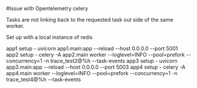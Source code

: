 #Issue with Opentelemetry celery

Tasks are not linking back to the requested task out side of the same worker.

Set up with a local instance of redis

app1 setup - uvicorn app1.main:app --reload --host 0.0.0.0 --port 5001
app2 setup - celery -A app2.main worker --loglevel=INFO --pool=prefork --concurrency=1 -n trace_test2@%h --task-events
app3 setup - uvicorn app3.main:app --reload --host 0.0.0.0 --port 5003
app4 setup - celery -A app4.main worker --loglevel=INFO --pool=prefork --concurrency=1 -n trace_test4@%h --task-events